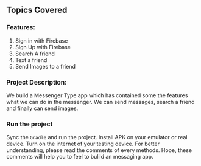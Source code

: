 ## **Topics Covered**
### Features:
1. Sign in with Firebase
2. Sign Up with Firebase
3. Search A friend
4. Text a friend
5. Send Images to a friend

### Project Description:

We build a Messenger Type app which has contained some the features what we can do in the messenger. We can send messages, search a friend and finally can send images.

### Run the project
Sync the `Gradle` and run the project. Install APK on your emulator or real device. Turn on the internet of your testing device. For better understanding, please read the comments of every methods. Hope, these comments will help you to feel to bulild an messaging app.


